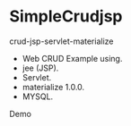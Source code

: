 # SimpleCrudjsp
crud-jsp-servlet-materialize </br>
- Web CRUD Example using.
 - jee (JSP).
 - Servlet.
 - materialize 1.0.0.
 - MYSQL.
 
 Demo  </br>
 



